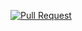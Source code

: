[![Pull Request](https://github.com/matte250/playbox.restuaranteer/actions/workflows/pull-request.yml/badge.svg?event=pull_request)](https://github.com/matte250/playbox.restuaranteer/actions/workflows/pull-request.yml)